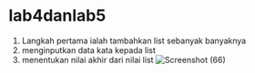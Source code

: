 # lab4danlab5
 1. Langkah pertama ialah tambahkan list sebanyak banyaknya
 2. menginputkan data kata kepada list
 3. menentukan nilai akhir dari nilai list
![Screenshot (66)](https://user-images.githubusercontent.com/92637117/143684651-3d446560-146b-47e9-9cae-9c54b76bb5c7.png)

